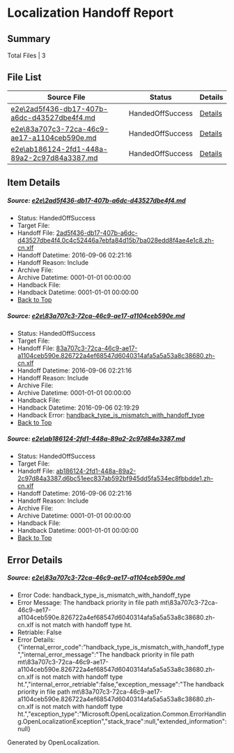 # <a name='report-top'></a> Localization Handoff Report

## Summary
 Total Files | 3

## File List
 Source File | Status | Details 
 ----------- | ------ | ------- 
 [e2e\2ad5f436-db17-407b-a6dc-d43527dbe4f4.md](https://github.com/OpenLocalizationTestOrg/ol-test0/blob/118afe53a0f95e13055f635aa164d1297baf1e1d/e2e/2ad5f436-db17-407b-a6dc-d43527dbe4f4.md) | HandedOffSuccess | [Details](#3a0c1fe2601cf3fe6d81c27de64c8dd9cc71a4cd2)
 [e2e\83a707c3-72ca-46c9-ae17-a1104ceb590e.md](https://github.com/OpenLocalizationTestOrg/ol-test0/blob/902fc9b79d6ae06adae8d5379e53f2089cc37c0a/e2e/83a707c3-72ca-46c9-ae17-a1104ceb590e.md) | HandedOffSuccess | [Details](#e42ee19ddf6173f88699dd5c59b2561dc8d4bce56)
 [e2e\ab186124-2fd1-448a-89a2-2c97d84a3387.md](https://github.com/OpenLocalizationTestOrg/ol-test0/blob/73128745757d7fcdee4635297f154e7036b6d2df/e2e/ab186124-2fd1-448a-89a2-2c97d84a3387.md) | HandedOffSuccess | [Details](#17223e8faf8ce9b78bc519cb8ceebfac42cad44a8)

## Item Details
##### <a name='3a0c1fe2601cf3fe6d81c27de64c8dd9cc71a4cd2'></a> Source: [e2e\2ad5f436-db17-407b-a6dc-d43527dbe4f4.md](https://github.com/OpenLocalizationTestOrg/ol-test0/blob/118afe53a0f95e13055f635aa164d1297baf1e1d/e2e/2ad5f436-db17-407b-a6dc-d43527dbe4f4.md)
* Status: HandedOffSuccess
* Target File: 
* Handoff File: [2ad5f436-db17-407b-a6dc-d43527dbe4f4.0c4c52446a7ebfa84d15b7ba028edd8f4ae4e1c8.zh-cn.xlf](https://github.com/OpenLocalizationTestOrg/ol-test0-handoff/blob/ff9a163c8edfefa967e8a5d94a408ceb98a4e3b1/ol-handoff/OpenLocalizationTestOrg/ol-test0-zhcn/ci/ht/2ad5f436-db17-407b-a6dc-d43527dbe4f4.0c4c52446a7ebfa84d15b7ba028edd8f4ae4e1c8.zh-cn.xlf)
* Handoff Datetime: 2016-09-06 02:21:16
* Handoff Reason: Include
* Archive File: 
* Archive Datetime: 0001-01-01 00:00:00
* Handback File: 
* Handback Datetime: 0001-01-01 00:00:00
* [Back to Top](#report-top)

##### <a name='e42ee19ddf6173f88699dd5c59b2561dc8d4bce56'></a> Source: [e2e\83a707c3-72ca-46c9-ae17-a1104ceb590e.md](https://github.com/OpenLocalizationTestOrg/ol-test0/blob/902fc9b79d6ae06adae8d5379e53f2089cc37c0a/e2e/83a707c3-72ca-46c9-ae17-a1104ceb590e.md)
* Status: HandedOffSuccess
* Target File: 
* Handoff File: [83a707c3-72ca-46c9-ae17-a1104ceb590e.826722a4ef68547d6040314afa5a5a53a8c38680.zh-cn.xlf](https://github.com/OpenLocalizationTestOrg/ol-test0-handoff/blob/ff9a163c8edfefa967e8a5d94a408ceb98a4e3b1/ol-handoff/OpenLocalizationTestOrg/ol-test0-zhcn/ci/ht/83a707c3-72ca-46c9-ae17-a1104ceb590e.826722a4ef68547d6040314afa5a5a53a8c38680.zh-cn.xlf)
* Handoff Datetime: 2016-09-06 02:21:16
* Handoff Reason: Include
* Archive File: 
* Archive Datetime: 0001-01-01 00:00:00
* Handback File: 
* Handback Datetime: 2016-09-06 02:19:29
* Handback Error: [handback_type_is_mismatch_with_handoff_type](#e42ee19ddf6173f88699dd5c59b2561dc8d4bce56handback_type_is_mismatch_with_handoff_type)
* [Back to Top](#report-top)

##### <a name='17223e8faf8ce9b78bc519cb8ceebfac42cad44a8'></a> Source: [e2e\ab186124-2fd1-448a-89a2-2c97d84a3387.md](https://github.com/OpenLocalizationTestOrg/ol-test0/blob/73128745757d7fcdee4635297f154e7036b6d2df/e2e/ab186124-2fd1-448a-89a2-2c97d84a3387.md)
* Status: HandedOffSuccess
* Target File: 
* Handoff File: [ab186124-2fd1-448a-89a2-2c97d84a3387.d6bc51eec837ab592bf945dd5fa534ec8fbbdde1.zh-cn.xlf](https://github.com/OpenLocalizationTestOrg/ol-test0-handoff/blob/ff9a163c8edfefa967e8a5d94a408ceb98a4e3b1/ol-handoff/OpenLocalizationTestOrg/ol-test0-zhcn/ci/ht/ab186124-2fd1-448a-89a2-2c97d84a3387.d6bc51eec837ab592bf945dd5fa534ec8fbbdde1.zh-cn.xlf)
* Handoff Datetime: 2016-09-06 02:21:16
* Handoff Reason: Include
* Archive File: 
* Archive Datetime: 0001-01-01 00:00:00
* Handback File: 
* Handback Datetime: 0001-01-01 00:00:00
* [Back to Top](#report-top)


## Error Details
##### <a name='e42ee19ddf6173f88699dd5c59b2561dc8d4bce56handback_type_is_mismatch_with_handoff_type'></a> Source: [e2e\83a707c3-72ca-46c9-ae17-a1104ceb590e.md](#e42ee19ddf6173f88699dd5c59b2561dc8d4bce56)
* Error Code: handback_type_is_mismatch_with_handoff_type
* Error Message: The handback priority in file path mt\83a707c3-72ca-46c9-ae17-a1104ceb590e.826722a4ef68547d6040314afa5a5a53a8c38680.zh-cn.xlf is not match with handoff type ht.
* Retriable: False
* Error Details: {"internal_error_code":"handback_type_is_mismatch_with_handoff_type","internal_error_message":"The handback priority in file path mt\\83a707c3-72ca-46c9-ae17-a1104ceb590e.826722a4ef68547d6040314afa5a5a53a8c38680.zh-cn.xlf is not match with handoff type ht.","internal_error_retriable":false,"exception_message":"The handback priority in file path mt\\83a707c3-72ca-46c9-ae17-a1104ceb590e.826722a4ef68547d6040314afa5a5a53a8c38680.zh-cn.xlf is not match with handoff type ht.","exception_type":"Microsoft.OpenLocalization.Common.ErrorHandling.OpenLocalizationException","stack_trace":null,"extended_information":null}


Generated by OpenLocalization.
